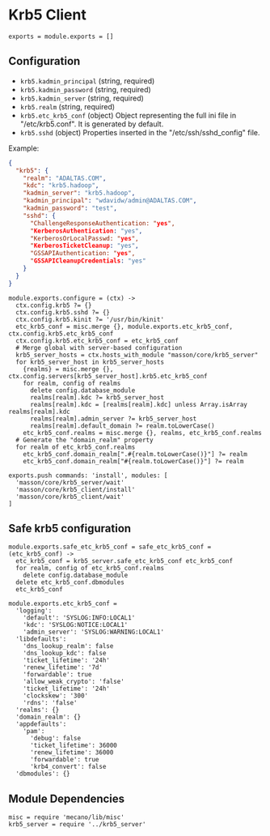 
# Krb5 Client

    exports = module.exports = []

## Configuration

*   `krb5.kadmin_principal` (string, required)
*   `krb5.kadmin_password` (string, required)
*   `krb5.kadmin_server` (string, required)
*   `krb5.realm` (string, required)
*   `krb5.etc_krb5_conf` (object)
    Object representing the full ini file in "/etc/krb5.conf". It is
    generated by default.
*   `krb5.sshd` (object)
    Properties inserted in the "/etc/ssh/sshd_config" file.

Example:
```json
{
  "krb5": {
    "realm": "ADALTAS.COM",
    "kdc": "krb5.hadoop",
    "kadmin_server": "krb5.hadoop",
    "kadmin_principal": "wdavidw/admin@ADALTAS.COM",
    "kadmin_password": "test",
    "sshd": {
      "ChallengeResponseAuthentication: "yes",
      "KerberosAuthentication: "yes",
      "KerberosOrLocalPasswd: "yes",
      "KerberosTicketCleanup: "yes",
      "GSSAPIAuthentication: "yes",
      "GSSAPICleanupCredentials: "yes"
    }
  }
}
```

    module.exports.configure = (ctx) ->
      ctx.config.krb5 ?= {}
      ctx.config.krb5.sshd ?= {}
      ctx.config.krb5.kinit ?= '/usr/bin/kinit'
      etc_krb5_conf = misc.merge {}, module.exports.etc_krb5_conf, ctx.config.krb5.etc_krb5_conf
      ctx.config.krb5.etc_krb5_conf = etc_krb5_conf
      # Merge global with server-based configuration
      krb5_server_hosts = ctx.hosts_with_module "masson/core/krb5_server"
      for krb5_server_host in krb5_server_hosts
        {realms} = misc.merge {}, ctx.config.servers[krb5_server_host].krb5.etc_krb5_conf
        for realm, config of realms
          delete config.database_module
          realms[realm].kdc ?= krb5_server_host
          realms[realm].kdc = [realms[realm].kdc] unless Array.isArray realms[realm].kdc
          realms[realm].admin_server ?= krb5_server_host
          realms[realm].default_domain ?= realm.toLowerCase()
        etc_krb5_conf.realms = misc.merge {}, realms, etc_krb5_conf.realms
      # Generate the "domain_realm" property
      for realm of etc_krb5_conf.realms
        etc_krb5_conf.domain_realm[".#{realm.toLowerCase()}"] ?= realm
        etc_krb5_conf.domain_realm["#{realm.toLowerCase()}"] ?= realm

    exports.push commands: 'install', modules: [
      'masson/core/krb5_server/wait'
      'masson/core/krb5_client/install'
      'masson/core/krb5_client/wait'
    ]

## Safe krb5 configuration

    module.exports.safe_etc_krb5_conf = safe_etc_krb5_conf = (etc_krb5_conf) ->
      etc_krb5_conf = krb5_server.safe_etc_krb5_conf etc_krb5_conf
      for realm, config of etc_krb5_conf.realms
        delete config.database_module
      delete etc_krb5_conf.dbmodules
      etc_krb5_conf

    module.exports.etc_krb5_conf =
      'logging':
        'default': 'SYSLOG:INFO:LOCAL1'
        'kdc': 'SYSLOG:NOTICE:LOCAL1'
        'admin_server': 'SYSLOG:WARNING:LOCAL1'
      'libdefaults':
        'dns_lookup_realm': false
        'dns_lookup_kdc': false
        'ticket_lifetime': '24h'
        'renew_lifetime': '7d'
        'forwardable': true
        'allow_weak_crypto': 'false'
        'ticket_lifetime': '24h'
        'clockskew': '300'
        'rdns': 'false'
      'realms': {}
      'domain_realm': {}
      'appdefaults':
        'pam':
          'debug': false
          'ticket_lifetime': 36000
          'renew_lifetime': 36000
          'forwardable': true
          'krb4_convert': false
      'dbmodules': {}

## Module Dependencies

    misc = require 'mecano/lib/misc'
    krb5_server = require '../krb5_server'
